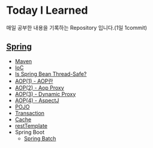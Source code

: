 # Today I Learned

매일 공부한 내용을 기록하는 Repository 입니다.(1일 1commit)

## [Spring](spring)

* [Maven](spring/2020-03-16-maven.md)
* [IoC](spring/2020-03-21-IoC.md)
* [Is Spring Bean Thread-Safe?](spring/2020-04-09-bean-threadsafe.md)
* [AOP(1) - AOP란](spring/2020-04-09-aop.md)
* [AOP(2) - Aop Proxy](spring/2020-04-09-aop-proxy.md)
* [AOP(3) - Dynamic Proxy](spring/2020-04-10-aop-dynamicProxy.md)
* [AOP(4) - AspectJ](spring/2020-04-10-aop-aspectj.md)
* [POJO](Spring/2020-04-10-POJO.md)
* [Transaction](spring/2019-01-13-transaction.md)
* [Cache](spring/2020-04-09-cache.md)
* [restTemplate](spring/2020-03-12-restTemplate.md)
* Spring Boot
	* [Spring Batch](spring/2020-03-23-batch.md)

